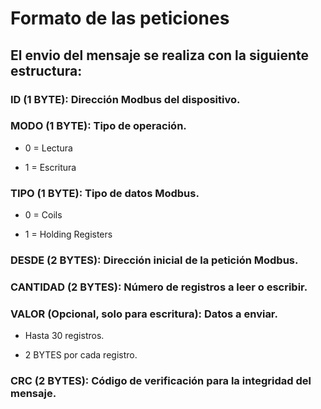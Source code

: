 # Formato de las peticiones

## El envio del mensaje se realiza con la siguiente estructura:

### ID (1 BYTE): Dirección Modbus del dispositivo.

### MODO (1 BYTE): Tipo de operación.

- 0 = Lectura

- 1 = Escritura

### TIPO (1 BYTE): Tipo de datos Modbus.

- 0 = Coils

- 1 = Holding Registers

### DESDE (2 BYTES): Dirección inicial de la petición Modbus.

### CANTIDAD (2 BYTES): Número de registros a leer o escribir.

### VALOR (Opcional, solo para escritura): Datos a enviar.

- Hasta 30 registros.

- 2 BYTES por cada registro.

### CRC (2 BYTES): Código de verificación para la integridad del mensaje.
